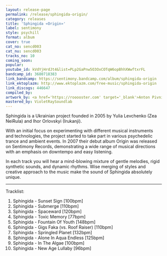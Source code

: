 ```yaml
---
layout: release-page
permalink: /release/sphingida-origin/
category: releases
title: 'Sphingida «Origin»'
label: sentimony
style: psychill
format: album
cover: true
cat_no: sencd003
cat_nu: sencd003
tracks_no: 10
coming_soon: 
popular: 
youtube_id: kVdYjHrdJt4&list=PLp2GaPnw5O3OxCOTqW6opBhhXWwftxrFL
bandcamp_id: 3680718383
link_bandcamp: https://sentimony.bandcamp.com/album/sphingida-origin
link_ektoplazm: http://www.ektoplazm.com/free-music/sphingida-origin
link_discogs: 446647
compiled_by: 
artwork_by: <a href='https://rooooster.com' target='_blank'>Anton Pivniuk</a>
mastered_by: VioletRaySoundlab
---
```


Sphingida is a Ukrainian project founded in 2005 by Yulia Levchenko (Zea NeiRula) and Ihor Orlovskyi (Irukanji). 

With an initial focus on experimenting with different musical instruments and technologies, the project started to take part in various psychedelic trance and ambient events. In 2007 their debut album Origin was released on Sentimony Records, demonstrating a wide range of musical directions with an emphasis on downtempo and easy listening.

In each track you will hear a mind-blowing mixture of gentle melodies, rigid synthetic sounds, and dynamic rhythms. Wise merging of styles and creative approach to the music make the sound of Sphingida absolutely unique.

---
Tracklist:

01. Sphingida - Sunset Sign [100bpm]
02. Sphingida - Submerge [110bpm]
03. Sphingida - Spaceward [120bpm]
04. Sphingida - Toxic Memory [77bpm]
05. Sphingida - Fountain Of Youth [148bpm]
06. Sphingida - Gigs Faka (vs. Roof Raiser) [110bpm]
07. Sphingida - Springled Planet [132bpm]
08. Sphingida - Alone In Aqua Endless [125bpm]
09. Sphingida - In The Algae [100bpm]
10. Sphingida - New Age Lullaby [96bpm]
